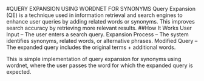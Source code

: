#QUERY EXPANSION USING WORDNET FOR SYNONYMS
Query Expansion (QE) is a technique used in information retrieval and search engines to enhance user queries by adding related words or synonyms. This improves search accuracy by retrieving more relevant results.
##How It Works
User Input – The user enters a search query.
Expansion Process – The system identifies synonyms, related words, or alternative phrases.
Modified Query – The expanded query includes the original terms + additional words.

This is simple implementation of query expansion for synonyms using wordnet, where the user passes the word for which the expanded query is expected.

